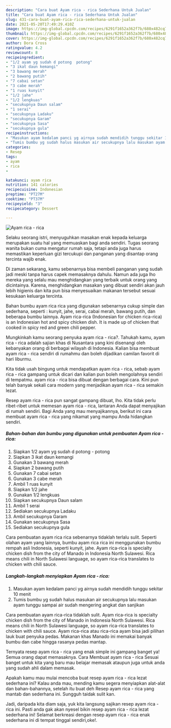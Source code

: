 ```yaml
---
description: "Cara buat Ayam rica - rica Sederhana Untuk Jualan"
title: "Cara buat Ayam rica - rica Sederhana Untuk Jualan"
slug: 431-cara-buat-ayam-rica-rica-sederhana-untuk-jualan
date: 2021-05-20T17:49:29.410Z
image: https://img-global.cpcdn.com/recipes/6291f1652a362f7b/680x482cq70/ayam-rica-rica-foto-resep-utama.jpg
thumbnail: https://img-global.cpcdn.com/recipes/6291f1652a362f7b/680x482cq70/ayam-rica-rica-foto-resep-utama.jpg
cover: https://img-global.cpcdn.com/recipes/6291f1652a362f7b/680x482cq70/ayam-rica-rica-foto-resep-utama.jpg
author: Dora Cross
ratingvalue: 4.2
reviewcount: 8
recipeingredient:
- "1/2 ayam yg sudah d potong  potong"
- "3 ikat daun kemangi"
- "3 bawang merah"
- "2 bawang putih"
- "7 cabai setan"
- "3 cabe merah"
- "1 ruas kunyit"
- "1/2 jahe"
- "1/2 lengkuas"
- "secukupnya Daun salam"
- "1 serai"
- "secukupnya Ladaku"
- "secukupnya Garam"
- "secukupnya Sasa"
- "secukupnya gula"
recipeinstructions:
- "Masukan ayam kedalam panci yg airnya sudah mendidih tunggu sekitar 10 menit"
- "Tumis bumbu yg sudah halus masukan air secukupnya lalu masukan ayam tunggu sampai air sudah mengering angkat dan sanjikan"
categories:
- Resep
tags:
- ayam
- rica
- 

katakunci: ayam rica  
nutrition: 141 calories
recipecuisine: Indonesian
preptime: "PT27M"
cooktime: "PT37M"
recipeyield: "3"
recipecategory: Dessert

---
```



![Ayam rica - rica](https://img-global.cpcdn.com/recipes/6291f1652a362f7b/680x482cq70/ayam-rica-rica-foto-resep-utama.jpg)

Selaku seorang istri, menyuguhkan masakan enak kepada keluarga merupakan suatu hal yang memuaskan bagi anda sendiri. Tugas seorang  wanita bukan cuma mengatur rumah saja, tetapi anda juga harus memastikan keperluan gizi tercukupi dan panganan yang disantap orang tercinta wajib enak.

Di zaman  sekarang, kamu sebenarnya bisa membeli panganan yang sudah jadi meski tanpa harus capek memasaknya dahulu. Namun ada juga lho mereka yang selalu mau menghidangkan yang terbaik untuk orang yang dicintainya. Karena, menghidangkan masakan yang dibuat sendiri akan jauh lebih higienis dan kita pun bisa menyesuaikan makanan tersebut sesuai kesukaan keluarga tercinta. 

Bahan bumbu ayam rica rica yang digunakan sebenarnya cukup simple dan sederhana, seperti : kunyit, jahe, serai, cabai merah, bawang putih, dan beberapa bumbu lainnya. Ayam rica-rica (Indonesian for chicken rica-rica) is an Indonesian hot and spicy chicken dish. It is made up of chicken that cooked in spicy red and green chili pepper.

Mungkinkah kamu seorang penyuka ayam rica - rica?. Tahukah kamu, ayam rica - rica adalah sajian khas di Nusantara yang kini disenangi oleh kebanyakan orang di berbagai wilayah di Indonesia. Kalian bisa membuat ayam rica - rica sendiri di rumahmu dan boleh dijadikan camilan favorit di hari liburmu.

Kita tidak usah bingung untuk mendapatkan ayam rica - rica, sebab ayam rica - rica gampang untuk dicari dan kalian pun boleh mengolahnya sendiri di tempatmu. ayam rica - rica bisa dibuat dengan berbagai cara. Kini pun telah banyak sekali cara modern yang menjadikan ayam rica - rica semakin lezat.

Resep ayam rica - rica pun sangat gampang dibuat, lho. Kita tidak perlu ribet-ribet untuk memesan ayam rica - rica, lantaran Anda dapat menyajikan di rumah sendiri. Bagi Anda yang mau menyajikannya, berikut ini cara membuat ayam rica - rica yang nikamat yang mampu Anda hidangkan sendiri.

<!--inarticleads1-->

##### Bahan-bahan dan bumbu yang digunakan untuk pembuatan Ayam rica - rica:

1. Siapkan 1/2 ayam yg sudah d potong - potong
1. Siapkan 3 ikat daun kemangi
1. Gunakan 3 bawang merah
1. Siapkan 2 bawang putih
1. Gunakan 7 cabai setan
1. Gunakan 3 cabe merah
1. Ambil 1 ruas kunyit
1. Siapkan 1/2 jahe
1. Gunakan 1/2 lengkuas
1. Siapkan secukupnya Daun salam
1. Ambil 1 serai
1. Sediakan secukupnya Ladaku
1. Ambil secukupnya Garam
1. Gunakan secukupnya Sasa
1. Sediakan secukupnya gula


Cara pembuatan ayam rica rica sebenarnya tidaklah terlalu sulit. Seperti olahan ayam yang lainnya, bumbu ayam rica rica ini menggunakan bumbu rempah asli Indonesia, seperti kunyit, jahe. Ayam rica-rica is specialty chicken dish from the city of Manado in Indonesia North Sulawesi. Rica means chili in North Sulawesi language, so ayam rica-rica translates to chicken with chili sauce. 

<!--inarticleads2-->

##### Langkah-langkah menyiapkan Ayam rica - rica:

1. Masukan ayam kedalam panci yg airnya sudah mendidih tunggu sekitar 10 menit
1. Tumis bumbu yg sudah halus masukan air secukupnya lalu masukan ayam tunggu sampai air sudah mengering angkat dan sanjikan


Cara pembuatan ayam rica-rica tidaklah sulit. Ayam rica-rica is specialty chicken dish from the city of Manado in Indonesia North Sulawesi. Rica means chili in North Sulawesi language, so ayam rica-rica translates to chicken with chili sauce. Ayam rica-rica atau rica-rica ayam bisa jadi pilihan lauk buat penyuka pedas. Makanan khas Manado ini memakai banyak bumbu dan cabe hingga rasanya pedas mantap. 

Ternyata resep ayam rica - rica yang enak simple ini gampang banget ya! Semua orang dapat memasaknya. Cara Membuat ayam rica - rica Sesuai banget untuk kita yang baru mau belajar memasak ataupun juga untuk anda yang sudah ahli dalam memasak.

Apakah kamu mau mulai mencoba buat resep ayam rica - rica lezat sederhana ini? Kalau anda mau, mending kamu segera menyiapkan alat-alat dan bahan-bahannya, setelah itu buat deh Resep ayam rica - rica yang mantab dan sederhana ini. Sungguh taidak sulit kan. 

Jadi, daripada kita diam saja, yuk kita langsung sajikan resep ayam rica - rica ini. Pasti anda gak akan nyesel bikin resep ayam rica - rica lezat sederhana ini! Selamat berkreasi dengan resep ayam rica - rica enak sederhana ini di tempat tinggal sendiri,oke!.

